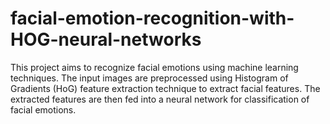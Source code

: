 # facial-emotion-recognition-with-HOG-neural-networks
This project aims to recognize facial emotions using machine learning techniques. The input images are preprocessed using Histogram of Gradients (HoG) feature extraction technique to extract facial features. The extracted features are then fed into a neural network for classification of facial emotions.
